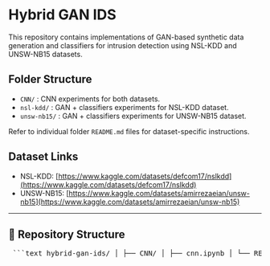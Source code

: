 # Hybrid GAN IDS

This repository contains implementations of GAN-based synthetic data generation and classifiers for intrusion detection using NSL-KDD and UNSW-NB15 datasets.

## Folder Structure

- `CNN/` : CNN experiments for both datasets.
- `nsl-kdd/` : GAN + classifiers experiments for NSL-KDD dataset.
- `unsw-nb15/` : GAN + classifiers experiments for UNSW-NB15 dataset.

Refer to individual folder `README.md` files for dataset-specific instructions.

## Dataset Links

- NSL-KDD: [https://www.kaggle.com/datasets/defcom17/nslkdd](https://www.kaggle.com/datasets/defcom17/nslkdd)
- UNSW-NB15: [https://www.kaggle.com/datasets/amirrezaeian/unsw-nb15](https://www.kaggle.com/datasets/amirrezaeian/unsw-nb15)

---

## 📂 Repository Structure
<pre> ```text hybrid-gan-ids/ │ ├── CNN/ │ ├── cnn.ipynb │ └── README.md │ ├── nsl-kdd/ │ ├── acgan+decision-tree/ │ ├── wcgan+decision-tree/ │ ├── wcgan+xgboost/ │ └── README.md │ ├── unsw-nb15/ │ ├── acgan+decision-tree/ │ ├── wcgan+decision-tree/ │ ├── wcgan+xgboost/ │ └── README.md │ ├── LICENSE └── README.md ``` </pre>

